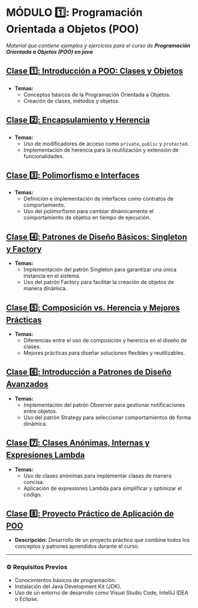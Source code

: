 # MÓDULO 1️⃣: **Programación Orientada a Objetos (POO)**

*Material que contiene ejemplos y ejercicios para el curso de **Programación Orientada a Objetos (POO) en java***


## [Clase 1️⃣: **Introducción a POO: Clases y Objetos**](Clase01)
- **Temas:**
  - Conceptos básicos de la Programación Orientada a Objetos.
  - Creación de clases, métodos y objetos.

## [Clase 2️⃣: **Encapsulamiento y Herencia**](Clase02)
- **Temas:**
  - Uso de modificadores de acceso como `private`, `public` y `protected`.
  - Implementación de herencia para la reutilización y extensión de funcionalidades.

## [Clase 3️⃣: **Polimorfismo e Interfaces**](Clase03)
- **Temas:**
  - Definición e implementación de interfaces como contratos de comportamiento.
  - Uso del polimorfismo para cambiar dinámicamente el comportamiento de objetos en tiempo de ejecución.

## [Clase 4️⃣: **Patrones de Diseño Básicos: Singleton y Factory**](Clase04)
- **Temas:**
  - Implementación del patrón Singleton para garantizar una única instancia en el sistema.
  - Uso del patrón Factory para facilitar la creación de objetos de manera dinámica.

## [Clase 5️⃣: **Composición vs. Herencia y Mejores Prácticas**](Clase05)
- **Temas:**
  - Diferencias entre el uso de composición y herencia en el diseño de clases.
  - Mejores prácticas para diseñar soluciones flexibles y reutilizables.

## [Clase 6️⃣: **Introducción a Patrones de Diseño Avanzados**](Clase06)
- **Temas:**
  - Implementación del patrón Observer para gestionar notificaciones entre objetos.
  - Uso del patrón Strategy para seleccionar comportamientos de forma dinámica.

## [Clase 7️⃣: **Clases Anónimas, Internas y Expresiones Lambda**](Clase07)
- **Temas:**
  - Uso de clases anónimas para implementar clases de manera concisa.
  - Aplicación de expresiones Lambda para simplificar y optimizar el código.

## [Clase 8️⃣: **Proyecto Práctico de Aplicación de POO**](Clase08)
- **Descripción:** Desarrollo de un proyecto práctico que combine todos los conceptos y patrones aprendidos durante el curso. 

---

### **⚙️ Requisitos Previos**
- Conocimientos básicos de programación.
- Instalación del Java Development Kit (JDK).
- Uso de un entorno de desarrollo como Visual Studio Code, IntelliJ IDEA o Eclipse.